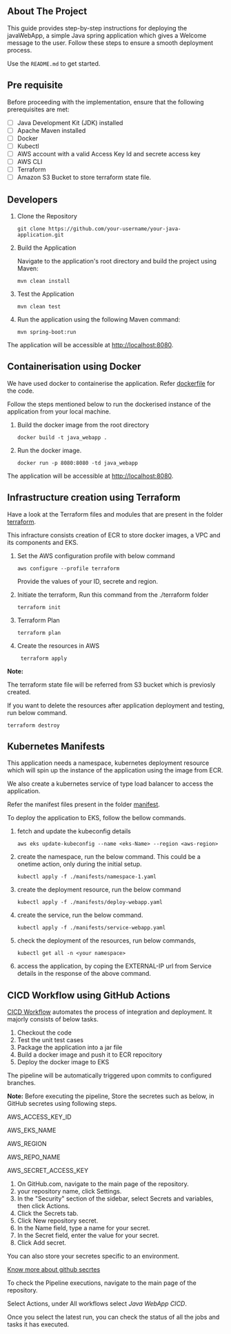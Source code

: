 ## About The Project

This guide provides step-by-step instructions for deploying the javaWebApp, a simple Java spring application which gives a Welcome message to the user. Follow these steps to ensure a smooth deployment process.

Use the `README.md` to get started.

## Pre requisite
Before proceeding with the implementation, ensure that the following prerequisites are met:

- [ ] Java Development Kit (JDK) installed
- [ ] Apache Maven installed
- [ ] Docker 
- [ ] Kubectl
- [ ] AWS account with a valid Access Key Id and secrete access key
- [ ] AWS CLI
- [ ] Terraform
- [ ] Amazon S3 Bucket to store terraform state file.

## Developers
1. Clone the Repository

   ` git clone https://github.com/your-username/your-java-application.git `

2. Build the Application

   Navigate to the application's root directory and build the project using Maven:

   ` mvn clean install `

3. Test the Application 

   ` mvn clean test `

4. Run the application using the following Maven command:

   ` mvn spring-boot:run `

The application will be accessible at [http://localhost:8080](http://localhost:8080).


## Containerisation using Docker

We have used docker to containerise the application. Refer [dockerfile](https://github.com/madhura74/javaWebApp/blob/main/dockerfile) for the code. 

Follow the steps mentioned below to run the dockerised instance of the application from your local machine.

1. Build the docker image from the root directory
   
   ` docker build -t java_webapp . `

3. Run the docker image.
   
   ` docker run -p 8080:8080 -td java_webapp `

The application will be accessible at [http://localhost:8080](http://localhost:8080).

## Infrastructure creation using Terraform 

Have a look at the Terraform files and modules that are present in the folder [terraform](https://github.com/madhura74/javaWebApp/tree/main/terraform).

This infracture consists creation of ECR to store docker images, a VPC and its components and EKS.

1. Set the AWS configuration profile with below command
   
   `aws configure --profile terraform `

   Provide the values of your ID, secrete and region.


3. Initiate the terraform, Run this command from the ./terraform folder
   
   ` terraform init `

4. Terraform Plan
      
   ` terraform plan `

6. Create the resources in AWS
   
   ` terraform apply`

**Note:**

The terraform state file will be referred from S3 bucket which is previosly created. 

If you want to delete the resources after application deployment and testing, run below command.

` terraform destroy `


## Kubernetes Manifests

This application needs a namespace, kubernetes deployment resource which will spin up the instance of the application using the image from ECR.

We also create a kubernetes service of type  load balancer to access the application.

Refer the manifest files present in the folder [manifest](https://github.com/madhura74/javaWebApp/tree/main/manifests).

To deploy the application to EKS, follow the bellow commands.

1. fetch and update the kubeconfig details
   
   ` aws eks update-kubeconfig --name <eks-Name> --region <aws-region> `

3. create the namespace, run the below command. This could be a onetime action, only during the initial setup.
   
   ` kubectl apply -f ./manifests/namespace-1.yaml ` 

4. create the deployment resource, run the below command
   
   ` kubectl apply -f ./manifests/deploy-webapp.yaml ` 

5. create the service, run the below command.
   
   ` kubectl apply -f ./manifests/service-webapp.yaml ` 

6. check the deployment of the resources, run below commands,
      
   ` kubectl get all -n <your namespace> `

7. access the application, by coping the EXTERNAL-IP url from Service details in the response of the above command.


## CICD Workflow using GitHub Actions

[CICD Workflow](https://github.com/madhura74/javaWebApp/blob/main/.github/workflows/webapp_cicd.yml) automates the process of integration and deployment. It majorly consists of below tasks.
1. Checkout the code 
2. Test the unit test cases
3. Package the application into a jar file
4. Build a docker image and push it to ECR repocitory
5. Deploy the docker image to EKS

The pipeline will be automatically triggered upon commits to configured branches.

**Note:** Before executing the pipeline, Store the secretes such as below, in GitHub secretes using following steps. 

AWS_ACCESS_KEY_ID

AWS_EKS_NAME

AWS_REGION

AWS_REPO_NAME

AWS_SECRET_ACCESS_KEY

1. On GitHub.com, navigate to the main page of the repository.
2. your repository name, click  Settings. 
3. In the "Security" section of the sidebar, select  Secrets and variables, then click Actions.
4. Click the Secrets tab.
5. Click New repository secret.
6. In the Name field, type a name for your secret.
7. In the Secret field, enter the value for your secret.
8. Click Add secret.


You can also store your secretes specific to an environment.

[Know more about github secrtes](https://docs.github.com/en/actions/security-guides/using-secrets-in-github-actions)

To check the Pipeline executions, navigate to the main page of the repository.

Select Actions, under All workflows select _Java WebApp CICD_.

Once you select the latest run, you can check the status of all the jobs and tasks it has executed.






